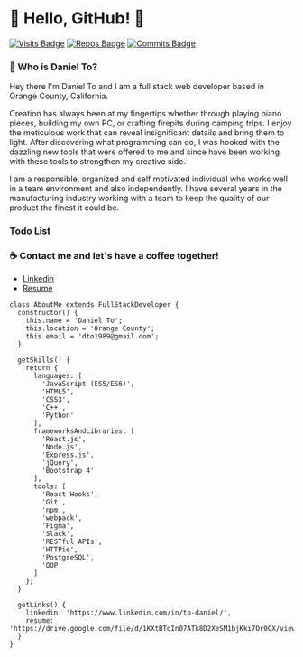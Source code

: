 # :wave: Hello, GitHub! :wave:
[![Visits Badge](https://badges.pufler.dev/visits/theDanielTo/theDanielTo)](https://badges.pufler.dev)
[![Repos Badge](https://badges.pufler.dev/repos/theDanielTo)](https://badges.pufler.dev)
[![Commits Badge](https://badges.pufler.dev/commits/monthly/theDanielTo)](https://badges.pufler.dev)

### :thought_balloon: Who is Daniel To?

Hey there I'm Daniel To and I am a full stack web developer based in Orange County, California.

Creation has always been at my fingertips whether through playing piano pieces, building my own PC, or crafting firepits during camping trips. I enjoy the meticulous work that can reveal insignificant details and bring them to light. After discovering what programming can do, I was hooked with the dazzling new tools that were offered to me and since have been working with these tools to strengthen my creative side.

I am a responsible, organized and self motivated individual who works well in a team environment and also independently. I have several years in the manufacturing industry working with a team to keep the quality of our product the finest it could be.

### Todo List

### :coffee: Contact me and let's have a coffee together!
- [Linkedin](https://www.linkedin.com/in/to-daniel/)
- [Resume](https://drive.google.com/file/d/1KXtBTqIn07ATk8D2XeSM1bjKki7Or0GX/view)

```
class AboutMe extends FullStackDeveloper {
  constructor() {
    this.name = 'Daniel To';
    this.location = 'Orange County';
    this.email = 'dto1989@gmail.com';
  }
  
  getSkills() {
    return {
      languages: [
        'JavaScript (ES5/ES6)',
        'HTML5',
        'CSS3',
        'C++',
        'Python'
      ],
      frameworksAndLibraries: [
        'React.js',
        'Node.js',
        'Express.js',
        'jQuery',
        'Bootstrap 4'
      ],
      tools: [
        'React Hooks',
        'Git',
        'npm',
        'webpack',
        'Figma',
        'Slack',
        'RESTful APIs',
        'HTTPie',
        'PostgreSQL',
        'OOP'
      ]
    };
  }
  
  getLinks() {
    linkedin: 'https://www.linkedin.com/in/to-daniel/',
    resume: 'https://drive.google.com/file/d/1KXtBTqIn07ATk8D2XeSM1bjKki7Or0GX/view'
  }
}
```
